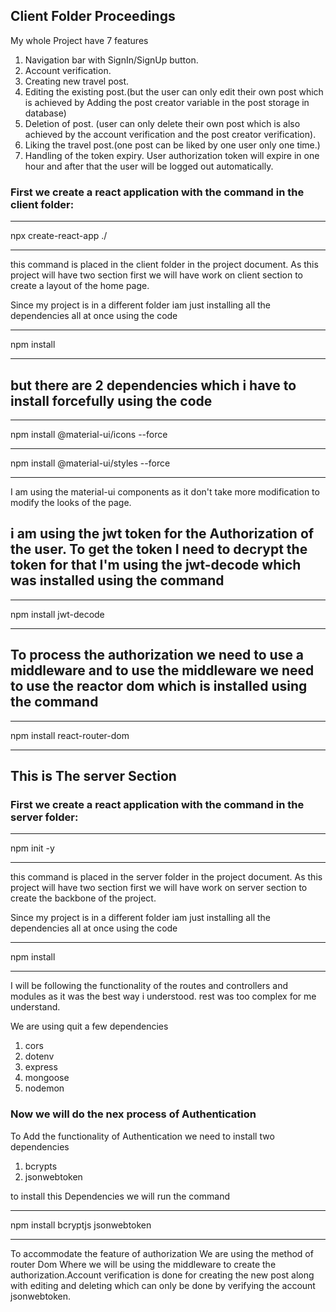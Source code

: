 ## Client Folder Proceedings

My whole Project have 7 features

1. Navigation bar with SignIn/SignUp button.
2. Account  verification.
3. Creating new travel post.
4. Editing the existing post.(but the user can only edit their own post which is achieved by Adding the post creator variable in the post storage in database)
5. Deletion of post. (user can only delete their own post which is also achieved by the account verification and the post creator verification).
6. Liking the travel post.(one post can be liked by one user only one time.) 
7. Handling of the token expiry. User authorization token will expire in one hour and after that the user will be logged out automatically.



### First we create a react application with the command in the client folder:

***
npx create-react-app ./
***

this command is placed in the client folder in the project document.
As this project will have two section first we will have work on client section to create a layout of the home page.


Since my project is in a different  folder  iam just installing all the dependencies all at once using the code
***
npm install
***

## but there are 2 dependencies which i have to install forcefully using the code 

***
npm install @material-ui/icons --force
***
npm install @material-ui/styles --force
***

I am using the material-ui components as it don't take more  modification to modify the looks of the page.

## i am using the jwt token for the Authorization of the user. To get the token I need to decrypt the token for that I'm using the jwt-decode which was installed using the command

***
npm install jwt-decode
***

## To process the authorization we need to use a middleware and to use the middleware we need to use the reactor dom which is installed using the command

***
npm install react-router-dom
***




## This is The server Section

### First we create a react application with the command in the server folder:

***
npm init -y
***

this command is placed in the server folder in the project document.
As this project will have two section first we will have work on server section to create the backbone of the project.

Since my project is in a different  folder  iam just installing all the dependencies all at once using the code
***
npm install
***

I will be following the  functionality of the routes and controllers and modules as it was the best way i understood. rest was too complex for me understand.

We are using quit a few dependencies
1. cors
2. dotenv
3. express
4. mongoose
5. nodemon


### Now we will do the nex process of Authentication

To Add the functionality of Authentication we need to install two dependencies

1. bcrypts
2. jsonwebtoken

to install this Dependencies we will run the command

***
 npm install bcryptjs jsonwebtoken
***

 To  accommodate the feature of authorization We are using the method of router Dom Where we will be using the middleware to create the authorization.Account verification is done for creating the new post along with editing and deleting which can only be done by verifying the account jsonwebtoken.
